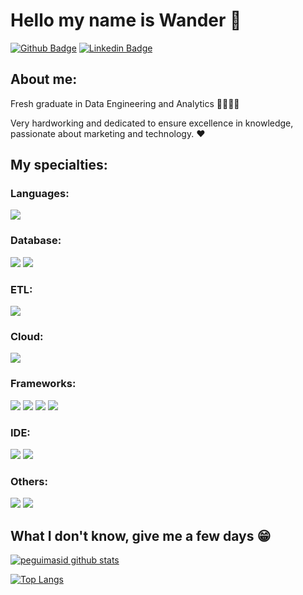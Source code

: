 # Hello my name is Wander 👋

[![Github Badge](https://img.shields.io/badge/-Github-000?style=flat-square&logo=Github&logoColor=white&link=https://github.com/WanderJSilva)](https://github.com/WanderJSilva)
[![Linkedin Badge](https://img.shields.io/badge/-LinkedIn-blue?style=flat-square&logo=Linkedin&logoColor=white&link=https://https://www.linkedin.com/in/wanderjsilva/)](https://www.linkedin.com/in/wanderjsilva/)

## About me:

Fresh graduate in Data Engineering and Analytics 👨‍🎓👨‍💻

Very hardworking and dedicated to ensure excellence in knowledge, passionate about marketing and technology. ❤

## My specialties:

### Languages: 

<img src="https://img.shields.io/badge/Python-3776AB?&style=for-the-badge&logo=python&logoColor=yellow"/>


### Database: 

<img src ="https://img.shields.io/badge/MySQL-005C84?style=for-the-badge&logo=mysql&logoColor=white"/> <img src ="https://img.shields.io/badge/MongoDB-4EA94B?style=for-the-badge&logo=mongodb&logoColor=white"/>

### ETL: 

<img src ="https://img.shields.io/badge/Databricks-FF3621?style=for-the-badge&logo=Databricks&logoColor=white"/>

### Cloud:

<img src ="https://img.shields.io/badge/Google_Cloud-4285F4?style=for-the-badge&logo=google-cloud&logoColor=white"/>

### Frameworks:

<img src="https://img.shields.io/badge/Apache_Spark-FFFFFF?style=for-the-badge&logo=apachespark&logoColor=#E35A16"/> <img src="https://img.shields.io/badge/Pandas-2C2D72?style=for-the-badge&logo=pandas&logoColor=white"/> <img src="https://img.shields.io/badge/Numpy-777BB4?style=for-the-badge&logo=numpy&logoColor=white"/> <img src ="https://camo.githubusercontent.com/480c22f865b5f8adfb9e2141be715960ec74338130cdec81b024563171a0ac36/68747470733a2f2f696d672e736869656c64732e696f2f7374617469632f76313f6c6162656c3d266d6573736167653d5079537061726b263f7374796c653d626164676526636f6c6f723d6f72616e6765266c6f676f3d6170616368652d737061726b"/>

### IDE:

<img src ="https://img.shields.io/badge/Colab-F9AB00?style=for-the-badge&logo=googlecolab&color=525252"/> <img src ="https://img.shields.io/badge/Visual_Studio-5C2D91?style=for-the-badge&logo=visual%20studio&logoColor=white"/>

### Others:

<img src="https://img.shields.io/badge/docker%20-%230db7ed.svg?&style=for-the-badge&logo=docker&logoColor=white"/> <img src="https://img.shields.io/badge/kubernetes-326ce5.svg?&style=for-the-badge&logo=kubernetes&logoColor=white"/>

## What I don't know, give me a few days 😁

[![peguimasid github stats](https://github-readme-stats.vercel.app/api?username=WanderJSilva&show_icons=true&title_color=FFD700&icon_color=ADFF2F&text_color=f8f8f2&bg_color=171c24&count_private=true)](https://github.com/WanderJSilva)

[![Top Langs](https://github-readme-stats.vercel.app/api/top-langs/?username=WanderJSilva&layout=compact&title_color=fff&text_color=f8f8f2&hide=java&bg_color=171c24)](https://github.com/WanderJSilva)
